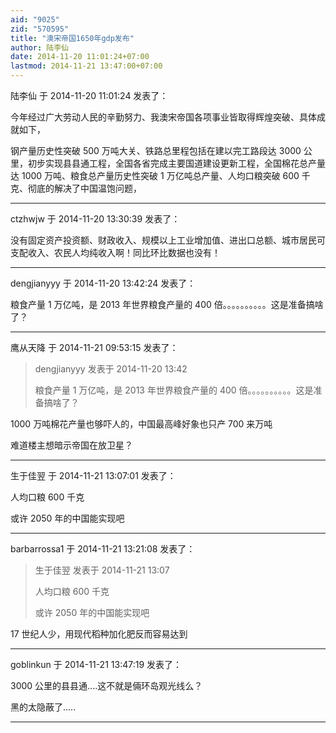```yaml
---
aid: "9025"
zid: "570595"
title: "澳宋帝国1650年gdp发布"
author: 陆李仙
date: 2014-11-20 11:01:24+07:00
lastmod: 2014-11-21 13:47:00+07:00
---
```


陆李仙 于 2014-11-20 11:01:24 发表了：

今年经过广大劳动人民的辛勤努力、我澳宋帝国各项事业皆取得辉煌突破、具体成就如下，

钢产量历史性突破 500 万吨大关、铁路总里程包括在建以完工路段达 3000 公里，初步实现县县通工程，全国各省完成主要国道建设更新工程，全国棉花总产量达 1000 万吨、粮食总产量历史性突破 1 万亿吨总产量、人均口粮突破 600 千克、彻底的解决了中国温饱问题，

---

ctzhwjw 于 2014-11-20 13:30:39 发表了：

没有固定资产投资额、财政收入、规模以上工业增加值、进出口总额、城市居民可支配收入、农民人均纯收入啊！同比环比数据也没有！

---

dengjianyyy 于 2014-11-20 13:42:24 发表了：

粮食产量 1 万亿吨，是 2013 年世界粮食产量的 400 倍。。。。。。。。。。这是准备搞啥了？

---

鹰从天降 于 2014-11-21 09:53:15 发表了：

> dengjianyyy 发表于 2014-11-20 13:42
>
> 粮食产量 1 万亿吨，是 2013 年世界粮食产量的 400 倍。。。。。。。。。。这是准备搞啥了？

1000 万吨棉花产量也够吓人的，中国最高峰好象也只产 700 来万吨

难道楼主想暗示帝国在放卫星？

---

生于佳翌 于 2014-11-21 13:07:01 发表了：

人均口粮 600 千克

或许 2050 年的中国能实现吧

---

barbarrossa1 于 2014-11-21 13:21:08 发表了：

> 生于佳翌 发表于 2014-11-21 13:07
>
> 人均口粮 600 千克
>
> 或许 2050 年的中国能实现吧

17 世纪人少，用现代稻种加化肥反而容易达到

---

goblinkun 于 2014-11-21 13:47:19 发表了：

3000 公里的县县通....这不就是倆环岛观光线么？

黑的太隐蔽了.....

---
